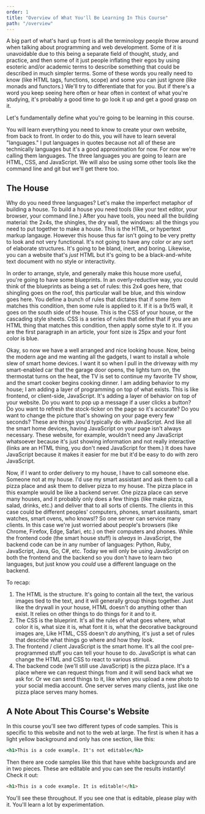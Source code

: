 ```yaml
---
order: 1
title: "Overview of What You'll Be Learning In This Course"
path: "/overview"
---
```


A big part of what's hard up front is all the terminology people throw around when talking about programming and web development. Some of it is unavoidable due to this being a separate field of thought, study, and practice, and then some of it just people inflating their egos by using esoteric and/or academic terms to describe something that could be described in much simpler terms. Some of these words you really need to know (like HTML tags, functions, scope) and some you can just ignore (like monads and functors.) We'll try to differentiate that for you. But if there's a word you keep seeing here often or hear often in context of what you're studying, it's probably a good time to go look it up and get a good grasp on it.

Let's fundamentally define what you're going to be learning in this course.

You will learn everything you need to know to create your own website, from back to front. In order to do this, you will have to learn several "languages." I put languages in quotes because not all of these are technically languages but it's a good approximation for now. For now we're calling them languages. The three languages you are going to learn are HTML, CSS, and JavaScript. We will also be using some other tools like the command line and git but we'll get there too.

## The House

Why do you need three languages? Let's make the imperfect metaphor of building a house. To build a house you need tools (like your text editor, your browser, your command line.) After you have tools, you need all the building material: the 2x4s, the shingles, the dry wall, the windows: all the things you need to put together to make a house. This is the HTML, or hypertext markup langauge. However this house thus far isn't going to be very pretty to look and not very functional. It's not going to have any color or any sort of elaborate structures. It's going to be bland, inert, and boring. Likewise, you can a website that's _just_ HTML but it's going to be a black-and-white text document with no style or interactivity.

In order to arrange, style, and generally make this house more useful, you're going to have some blueprints. In an overly-reductive way, you could think of the blueprints as being a set of rules: this 2x4 goes here, that shingling goes on the roof, this particular wall be blue, and this window goes here. You define a bunch of rules that dictates that if some item matches this condition, then some rule is applied to it. If it is a 9x15 wall, it goes on the south side of the house. This is the CSS of your house, or the cascading style sheets. CSS is a series of rules that define that if you are an HTML thing that matches this condition, then apply some style to it. If you are the first paragraph in an article, your font size is 25px and your font color is blue.

Okay, so now we have a well arranged and nice looking house. Now, being the modern age and me wanting all the gadgets, I want to install a whole slew of smart home devices. I want it so when I pull in the driveway with my smart-enabled car that the garage door opens, the lights turn on, the thermostat turns on the heat, the TV is set to continue my favorite TV show, and the smart cooker begins cooking dinner. I am adding behavior to my house; I am adding a layer of programming on top of what exists. This is like frontend, or client-side, JavaScript. It's adding a layer of behavior on top of your website. Do you want to pop up a message if a user clicks a button? Do you want to refresh the stock-ticker on the page so it's accurate? Do you want to change the picture that's showing on your page every few seconds? These are things you'd typically do with JavaScript. And like all the smart home devices, having JavaScript on your page isn't always necessary. These website, for example, wouldn't need any JavaScript whatsoever because it's just showing information and not really interactive (links are an HTML thing, you don't need JavaScript for them.) It does have JavaScript because it makes it easier for me but it'd be easy to do with zero JavaScript.

Now, if I want to order delivery to my house, I have to call someone else. Someone not at my house. I'd use my smart assistant and ask them to call a pizza place and ask them to deliver pizza to my house. The pizza place in this example would be like a backend server. One pizza place can serve many houses, and it probably only does a few things (like make pizza, salad, drinks, etc.) and deliver that to all sorts of clients. The clients in this case could be different peoples' computers, phones, smart assitants, smart watches, smart ovens, who knows!? So one server can service many clients. In this case we're just worried about people's browsers (like Chrome, Firefox, Edge, Safari, etc.) on their computers and phones. While the frontend code (the smart house stuff) is _always_ in JavaScript, the backend code can be in any number of languages: Python, Ruby, JavaScript, Java, Go, C#, etc. Today we will only be using JavaScript on both the frontend and the backend so you don't have to learn two languages, but just know you _could_ use a different language on the backend.

To recap:

1. The HTML is the structure. It's going to contain all the text, the various images tied to the text, and it will generally group things together. Just like the drywall in your house, HTML doesn't do anything other than exist. It relies on other things to do things for it and to it.
1. The CSS is the blueprint. It's all the rules of what goes where, what color it is, what size it is, what font it is, what the decorative background images are, Like HTML, CSS doesn't _do_ anything, it's just a set of rules that describe what things go where and how they look.
1. The frontend / client JavaScript is the smart home. It's all the cool pre-programmed stuff you can tell your house to do. JavaScript is what can change the HTML and CSS to react to various stimuli.
1. The backend code (we'll still use JavaScript) is the pizza place. It's a place where we can request things from and it will send back what we ask for. Or we can send things to it, like when you upload a new photo to your social media account. One server serves many clients, just like one pizza place serves many homes.

## A Note About This Course's Website

In this course you'll see two different types of code samples. This is specific to this website and not to the web at large. The first is when it has a light yellow background and only has one section, like this:

```htm
<h1>This is a code example. It's not editable</h1>
```

Then there are code samples like this that have white backgrounds and are in two pieces. These are editable and you can see the results instantly! Check it out:

```html
<h1>This is a code example. It is editable!</h1>
```

You'll see these throughout. If you see one that is editable, please play with it. You'll learn a lot by experimentation.
